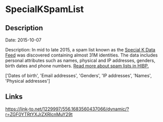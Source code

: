 # SpecialKSpamList

## Description

Date: 2015-10-07

Description:
In mid to late 2015, a spam list known as the <a href="http://www.data4marketers.com/d4m_SpecialKfeed2015.html" target="_blank" rel="noopener">Special K Data Feed</a> was discovered containing almost 31M identities. The data includes personal attributes such as names, physical and IP addresses, genders, birth dates and phone numbers. <a href="https://www.troyhunt.com/have-i-been-pwned-and-spam-lists-of-personal-information" target="_blank" rel="noopener">Read more about spam lists in HIBP.</a>


['Dates of birth', 'Email addresses', 'Genders', 'IP addresses', 'Names', 'Physical addresses']

## Links

https://link-to.net/1229997/556.1683560437066/dynamic/?r=ZGF0YTRtYXJrZXRlcnMuY29t